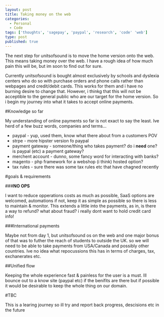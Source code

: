 ```yaml
---
layout: post
title: Taking money on the web
categories:
  - Personal
  - Code
tags: ['thoughts', 'sagepay', 'paypal', 'research', 'code' 'web']
type: post
published: true
---
```


The next step for unitsofsound is to move the home version onto the web. This means taking money over the web. I have a rough idea
of how much pain this will be, but im soon to find out for sure.

Currently unitsofsound is bought almost exclusively by schools and dyslexia centers who do so with purchase orders and phone calls
rather than webpages and credit/debit cards. This works for them and i have no burning desire to change that. However, i thinkg that
this will not be acceptible to the general public who are our target for the home version. So i begin my journey into what it takes
to accept online payments.

#Knowledge so far

My understanding of online payments so far is not exact to say the least. Ive herd of a few buzz words, companies and terms...

- paypal - yup, used them, know what there about from a customers POV
- strpe - more hipster version fo paypal
- payment gateway - someone/thing who takes payment? do i **need** one? is paypal (etc) a payment gateway?
- merchent account - dunno, some fancy word for interacting with banks?
- magento - php framework for a webshop (i think) hosted option?
- tax rules - sure there was some tax rules etc that have chagned recently

#goals & requirements

###**NO OPS**

I want to reduce opperations costs as much as possible, SaaS options are welcomed, automations if not, keep it as simple as possible
so there is less to maintain & monitor. This extends a little into the payments, as in, is there a way to refund? what about fraud?
i really dont want to hold credit card info!

###International payments

Maybe not from day 1, but unitsofsound os on the web and one major bonus of that was to futher the reach of students to outside the UK.
so we will need to be able to take payments from USA/Canada and possibly other countries. Ive no idea what repocussions this has in terms
of charges, tax, exchanerates etc.

##Unified flow

Keeping the whole experience fast & painless for the user is a must. Ill bounce out to a know site (paypal etc) if the benifits are there
but if possible it would be desirable to keep the whole thing on our domain.


#TBC

This is a learing journey so ill try and report back progress, descisions etc in the future
